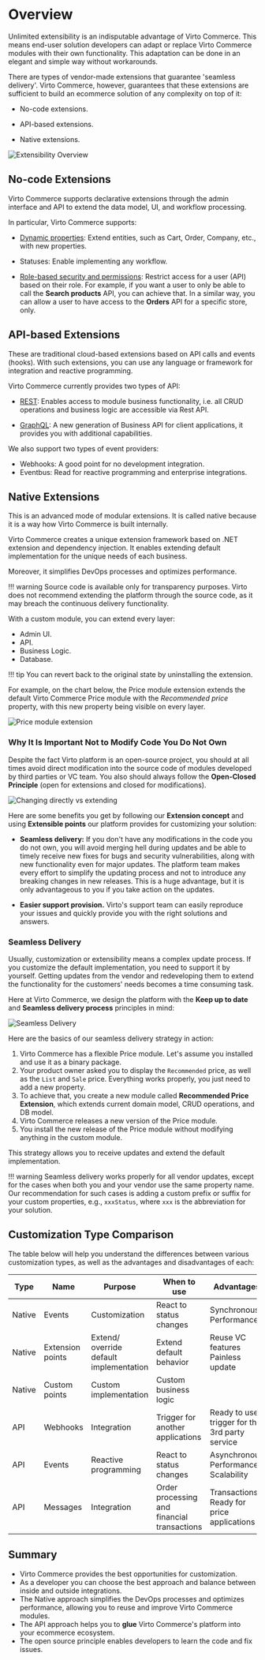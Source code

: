 # Overview

Unlimited extensibility is an indisputable advantage of Virto Commerce. This means end-user solution developers can adapt or replace Virto Commerce modules with their own functionality. This adaptation can be done in an elegant and simple way without workarounds.

There are types of vendor-made extensions that guarantee 'seamless delivery'.  Virto Commerce, however, guarantees that these extensions are sufficient to build an ecommerce solution of any complexity on top of it:

* No-code extensions.
 
* API-based extensions. 
 
* Native extensions. 

![Extensibility Overview](media/01-extensibility-overview.png)

## No-code Extensions

Virto Commerce supports declarative extensions through the admin interface and API to extend the data model, UI, and workflow processing.

In particular, Virto Commerce supports:

* [Dynamic properties](../Fundamentals/Dynamic-Properties/overview.md): Extend entities, such as Cart, Order, Company, etc., with new properties.

* Statuses: Enable implementing any workflow.

* [Role-based security and permissions](../Fundamentals/Security/overview.md): Restrict access for a user (API) based on their role. For example, if you want a user to only be able to call the **Search products** API, you can achieve that. In a similar way, you can allow a user to have access to the **Orders** API for a specific store, only.

## API-based Extensions

These are traditional cloud-based extensions based on API calls and events (hooks). With such extensions, you can use any language or framework for integration and reactive programming. 

Virto Commerce currently provides two types of API:

* [REST](https://virtostart-demo-admin.govirto.com/docs/index.html): Enables access to module business functionality, i.e. all CRUD operations and business logic are accessible via Rest API.

* [GraphQL](../GraphQL-Storefront-API-Reference-xAPI/index.md#graphql-core-ideas): A new generation of Business API for client applications, it provides you with additional capabilities. 

We also support two types of event providers:

* Webhooks: A good point for no development integration.
* Eventbus: Read for reactive programming and enterprise integrations.

## Native Extensions

This is an advanced mode of modular extensions. It is called native because it is a way how Virto Commerce is built internally. 

Virto Commerce creates a unique extension framework based on .NET extension and dependency injection. It enables extending default implementation for the unique needs of each business.

Moreover, it simplifies DevOps processes and optimizes performance.

!!! warning
    Source code is available only for transparency purposes. Virto does not recommend extending the platform through the source code, as it may breach the continuous delivery functionality.

With a custom module, you can extend every layer:

* Admin UI.
* API.
* Business Logic.
* Database.

!!! tip
    You can revert back to the original state by uninstalling the extension. 

For example, on the chart below, the Price module extension extends the default Virto Commerce Price module with the *Recommended price* property, with this new property being visible on every layer.

![Price module extension](media/05-price-extension-module.png)


### Why It Is Important Not to Modify Code You Do Not Own

Despite the fact Virto platform is an open-source project, you should at all times avoid direct modification into the source code of modules developed by third parties or VC team. You also should always follow the **Open-Closed Principle** (open for extensions and closed for modifications).

![Changing directly vs extending](media/06-changing-source-code-vs-extending.png) 

Here are some benefits you get by following our **Extension concept** and using **Extensible points** our platform provides for customizing your solution:

+ **Seamless delivery:** If you don't have any modifications in the code you do not own, you will avoid merging hell during updates and be able to timely receive new fixes for bugs and security vulnerabilities, along with new functionality even for major updates. The platform team makes every effort to simplify the updating process and not to introduce any breaking changes in new releases. This is a huge advantage, but it is only advantageous to you if you take action on the updates.

+ **Easier support provision.** Virto's support team can easily reproduce your issues and quickly provide you with the right solutions and answers.

### Seamless Delivery 

Usually, customization or extensibility means a complex update process. If you customize the default implementation, you need to support it by yourself. Getting updates from the vendor and redeveloping them to extend the functionality for the customers' needs becomes a time consuming task.

Here at Virto Commerce, we design the platform with the **Keep up to date** and **Seamless delivery process** principles in mind:

![Seamless Delivery](media/07-seamless-delivery.png)

Here are the basics of our seamless delivery strategy in action:

1. Virto Commerce has a flexible Price module. Let's assume you installed and use it as a binary package.
1. Your product owner asked you to display the `Recommended` price, as well as the `List` and `Sale` price.
Everything works properly, you just need to add a new property.
1. To achieve that, you create a new module called **Recommended Price Extension**, which extends current domain model, CRUD operations, and DB model.
1. Virto Commerce releases a new version of the Price module.
1. You install the new release of the Price module without modifying anything in the custom module.

This strategy allows you to receive updates and extend the default implementation.

!!! warning
    Seamless delivery works properly for all vendor updates, except for the cases when both you and your vendor use the same property name. Our recommendation for such cases is adding a custom prefix or suffix for your custom properties, e.g., `xxxStatus`, where `xxx` is the abbreviation for your solution. 
  
## Customization Type Comparison
The table below will help you understand the differences between various customization types, as well as the advantages and disadvantages of each:

| Type   	| Name             	| Purpose                                 	| When to use                                 	| Advantages                                     	| Disadvantages                     |
|--------	|------------------	|-----------------------------------------	|---------------------------------------------	|------------------------------------------------	|--------------------------------	|
| Native 	| Events           	| Customization                           	| React to status changes                     	| Synchronous<br>Performance                     	| Base module is required           |
| Native 	| Extension points 	| Extend/ override default implementation 	| Extend default behavior                     	| Reuse VC features<br>Painless update           	| Base module is required<br> Only extension   |
| Native 	| Custom points    	| Custom implementation                   	| Custom business logic                         |                                                	|                                   |
| API    	| Webhooks         	| Integration                             	| Trigger for another applications            	| Ready to use trigger for the 3rd party service 	| Performance                       |
| API    	| Events           	| Reactive programming                    	| React to status changes                     	| Asynchronous<br> Performance<br> Scalability   	| Network latency                   |
| API    	| Messages         	| Integration                             	| Order processing and financial transactions 	| Transactions<br> Ready for price applications  	| Cost<br> Network latency          |

## Summary
+ Virto Commerce provides the best opportunities for customization. 
+ As a developer you can choose the best approach and balance between inside and outside integrations.
+ The Native approach simplifies the DevOps processes and optimizes performance, allowing you to reuse and improve Virto Commerce modules.
+ The API approach helps you to **glue** Virto Commerce's platform into your ecommerce ecosystem. 
+ The open source principle enables developers to learn the code and fix issues.

